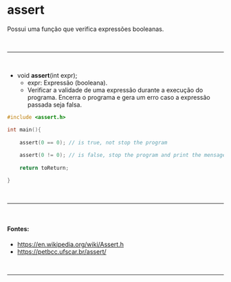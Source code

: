 # assert
Possui uma função que verifica expressões booleanas.

<br>

-----
<br>

* void **assert**(int expr);
	* expr: Expressão (booleana).
	* Verificar a validade de uma expressão durante a execução do programa. Encerra o programa e gera um erro caso a expressão passada seja falsa.
	
``` c
#include <assert.h>

int main(){
	
	assert(0 == 0); // is true, not stop the program 
	
	assert(0 != 0); // is false, stop the program and print the mensage of error on console
	
	return toReturn;

}
```

<br>

-----
<br>

#### Fontes:
* https://en.wikipedia.org/wiki/Assert.h
* https://petbcc.ufscar.br/assert/

<br>

-----
